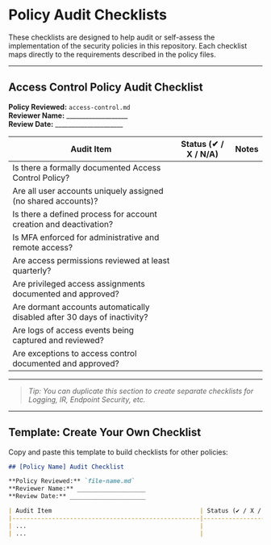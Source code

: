 # Policy Audit Checklists

These checklists are designed to help audit or self-assess the implementation of the security policies in this repository. Each checklist maps directly to the requirements described in the policy files.

---

## Access Control Policy Audit Checklist

**Policy Reviewed:** `access-control.md`  
**Reviewer Name:** ___________________  
**Review Date:** _____________________  

| Audit Item                                                                 | Status (✔ / X / N/A) | Notes |
|----------------------------------------------------------------------------|------------------------|-------|
| Is there a formally documented Access Control Policy?                      |                        |       |
| Are all user accounts uniquely assigned (no shared accounts)?             |                        |       |
| Is there a defined process for account creation and deactivation?         |                        |       |
| Is MFA enforced for administrative and remote access?                     |                        |       |
| Are access permissions reviewed at least quarterly?                       |                        |       |
| Are privileged access assignments documented and approved?                |                        |       |
| Are dormant accounts automatically disabled after 30 days of inactivity?  |                        |       |
| Are logs of access events being captured and reviewed?                    |                        |       |
| Are exceptions to access control documented and approved?                 |                        |       |

---

> _Tip: You can duplicate this section to create separate checklists for Logging, IR, Endpoint Security, etc._

---

## Template: Create Your Own Checklist

Copy and paste this template to build checklists for other policies:

```markdown
## [Policy Name] Audit Checklist

**Policy Reviewed:** `file-name.md`  
**Reviewer Name:** ___________________  
**Review Date:** _____________________  

| Audit Item                                         | Status (✔ / X / N/A) | Notes |
|----------------------------------------------------|------------------------|-------|
| ...                                                |                        |       |
| ...                                                |                        |       |
